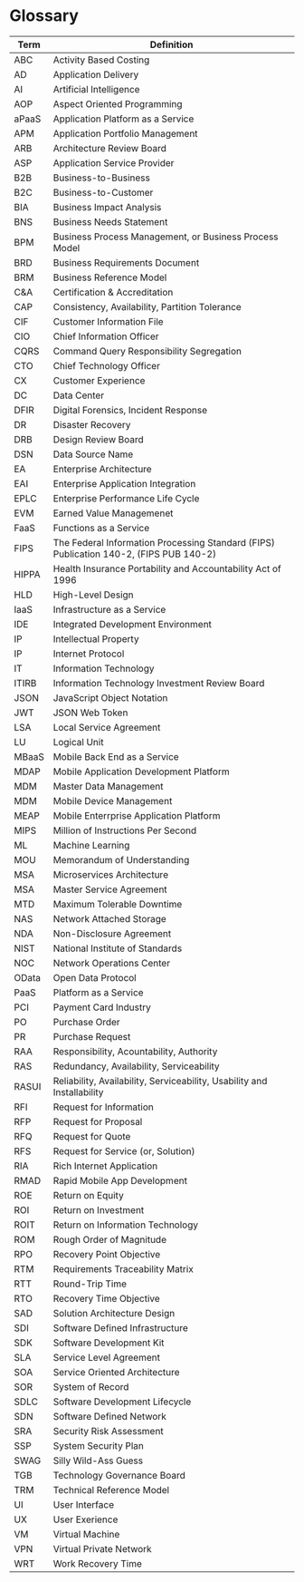 
Glossary
===
|Term | Definition|
|-----|-----------|
ABC         | Activity Based Costing  
AD          | Application Delivery  
AI          | Artificial Intelligence  
AOP         | Aspect Oriented Programming  
aPaaS       | Application Platform as a Service  
APM         | Application Portfolio Management  
ARB         | Architecture Review Board  
ASP         | Application Service Provider  
B2B         | Business-to-Business
B2C         | Business-to-Customer
BIA         | Business Impact Analysis
BNS         | Business Needs Statement
BPM         | Business Process Management, or Business Process Model
BRD         | Business Requirements Document  
BRM         | Business Reference Model  
C&A         | Certification & Accreditation
CAP         | Consistency, Availability, Partition Tolerance  
CIF         | Customer Information File  
CIO         | Chief Information Officer  
CQRS        | Command Query Responsibility Segregation  
CTO         | Chief Technology Officer  
CX          | Customer Experience
DC          | Data Center  
DFIR        | Digital Forensics, Incident Response  
DR          | Disaster Recovery  
DRB         | Design Review Board  
DSN         | Data Source Name  
EA          | Enterprise Architecture  
EAI         | Enterprise Application Integration  
EPLC        | Enterprise Performance Life Cycle 
EVM         | Earned Value Managemenet
FaaS        | Functions as a Service
FIPS        | The Federal Information Processing Standard (FIPS) Publication 140-2, (FIPS PUB 140-2)
HIPPA       | Health Insurance Portability and Accountability Act of 1996
HLD         | High-Level Design  
IaaS        | Infrastructure as a Service  
IDE         | Integrated Development Environment    
IP          | Intellectual Property  
IP          | Internet Protocol  
IT          | Information Technology  
ITIRB       | Information Technology Investment Review Board
JSON        | JavaScript Object Notation  
JWT         | JSON Web Token  
LSA         | Local Service Agreement
LU          | Logical Unit  
MBaaS       | Mobile Back End as a Service  
MDAP        | Mobile Application Development Platform  
MDM         | Master Data Management  
MDM         | Mobile Device Management  
MEAP        | Mobile Enterrprise Application Platform  
MIPS        | Million of Instructions Per Second  
ML          | Machine Learning 
MOU         | Memorandum of Understanding
MSA         | Microservices Architecture  
MSA         | Master Service Agreement
MTD         | Maximum Tolerable Downtime
NAS         | Network Attached Storage 
NDA         | Non-Disclosure Agreement
NIST        | National Institute of Standards  
NOC         | Network Operations Center  
OData       | Open Data Protocol  
PaaS        | Platform as a Service  
PCI         | Payment Card Industry  
PO          | Purchase Order
PR          | Purchase Request
RAA         | Responsibility, Acountability, Authority  
RAS         | Redundancy, Availability, Serviceability  
RASUI       | Reliability, Availability, Serviceability, Usability and Installability  
RFI         | Request for Information
RFP         | Request for Proposal
RFQ         | Request for Quote
RFS         | Request for Service (or, Solution)
RIA         | Rich Internet Application  
RMAD        | Rapid Mobile App Development  
ROE         | Return on Equity  
ROI         | Return on Investment  
ROIT        | Return on Information Technology  
ROM         | Rough Order of Magnitude  
RPO         | Recovery Point Objective
RTM         | Requirements Traceability Matrix
RTT         | Round-Trip Time  
RTO         | Recovery Time Objective  
SAD         | Solution Architecture Design
SDI         | Software Defined Infrastructure
SDK         | Software Development Kit  
SLA         | Service Level Agreement
SOA         | Service Oriented Architecture  
SOR         | System of Record
SDLC        | Software Development Lifecycle  
SDN         | Software Defined Network  
SRA         | Security Risk Assessment
SSP         | System Security Plan
SWAG        | Silly Wild-Ass Guess  
TGB         | Technology Governance Board
TRM         | Technical Reference Model
UI          | User Interface  
UX          | User Exerience  
VM          | Virtual Machine
VPN         | Virtual Private Network  
WRT         | Work Recovery Time
